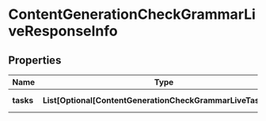 # ContentGenerationCheckGrammarLiveResponseInfo


## Properties

| Name | Type | Description | Notes |
|------------ | ------------- | ------------- | -------------|
**tasks** | **List[Optional[ContentGenerationCheckGrammarLiveTaskInfo]]** | array of tasks |[optional]|